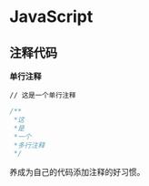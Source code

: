 # JavaScript

## 注释代码

**单行注释**

`// 这是一个单行注释`

```javascript
/**
 *这
 *是
 *一个
 *多行注释
 */
```

养成为自己的代码添加注释的好习惯。